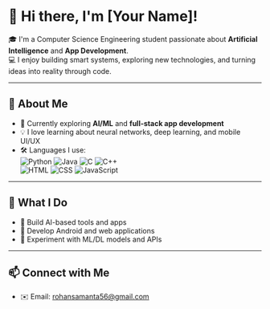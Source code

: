 # 👋 Hi there, I'm [Your Name]!

🎓 I'm a Computer Science Engineering student passionate about **Artificial Intelligence** and **App Development**.  
💻 I enjoy building smart systems, exploring new technologies, and turning ideas into reality through code.

---

## 🧠 About Me

- 🔭 Currently exploring **AI/ML** and **full-stack app development**
- 💡 I love learning about neural networks, deep learning, and mobile UI/UX
- 🛠️ Languages I use:  
  ![Python](https://img.shields.io/badge/Python-3776AB?style=flat&logo=python&logoColor=white)
  ![Java](https://img.shields.io/badge/Java-007396?style=flat&logo=java&logoColor=white)
  ![C](https://img.shields.io/badge/C-00599C?style=flat&logo=c&logoColor=white)
  ![C++](https://img.shields.io/badge/C++-00599C?style=flat&logo=c%2B%2B&logoColor=white)  
  ![HTML](https://img.shields.io/badge/HTML5-E34F26?style=flat&logo=html5&logoColor=white)
  ![CSS](https://img.shields.io/badge/CSS3-1572B6?style=flat&logo=css3&logoColor=white)
  ![JavaScript](https://img.shields.io/badge/JavaScript-F7DF1E?style=flat&logo=javascript&logoColor=black)

---

## 📱 What I Do

- 🤖 Build AI-based tools and apps
- 📱 Develop Android and web applications
- 🧪 Experiment with ML/DL models and APIs

---

## 📫 Connect with Me

- ✉️ Email: rohansamanta56@gmail.com


